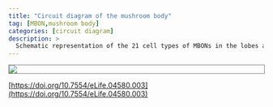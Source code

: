 ```yaml
---
title: "Circuit diagram of the mushroom body"
tag: [MBON,mushroom body]
categories: [circuit diagram]
description: >
  Schematic representation of the 21 cell types of MBONs in the lobes and one cell type of MBON in the calyx based on the data presented in the accompanying manuscript (Aso et al., 2014): circles, cell bodies; semicircles, dendrites; arrowheads, axon terminals; color-coding is by neurotransmitter as in panel (A) Three MBON cell-types (GABAergic MBON-γ1pedc>α/β, glutamatergic MBON-γ4>γ1γ2 and MBON-β1>α; marked as 11, 5 and 6 respectively) send axons into the MB lobes. Axons of MBON-γ4>γ1γ2 project from γ4 to γ1 and γ2, and thus have the potential to affect activity of MBON-γ1pedc>α/β. From γ1, the axon of MBON-γ1pedc>α/β projects to compartments in the α/β lobes including β1, where dendrites of MBON-β1>α arborize. Axons of both MBON-γ1pedc>α/β and MBON-β1>α project to the compartments in the α lobe. Therefore activity of MBONs in the α lobe can be regulated by these layered inter-compartmental connections. These three types of MBONs (11, 5 and 6) do not project back to their own dendrites. Therefore, the organization of the MBONs can be viewed as forming a multilayered feed-forward network (Aso et al., 2014). MBONs project to a small number of brain areas: the crepine (CRE; a region surrounding the horizontal/medial lobes), the superior medial protocerebrum (SMP), superior intermediate protocerebrum (SIP) and superior lateral protocerebrum (SLP) and the lateral horn (LH). The size of the arrowhead reflects the relative number of termini in each area. The MBONs are numbered and listed in Table 1. See the accompanying manuscript (Aso et al., 2014) and Table 1 for details.
---
```


<div style="border:1px solid grey;width:100%;height:fit-content;overflow:auto">
<img src="https://www.virtualflybrain.org/images/Aso_Figure_1b.jpeg" min-width="2300" min-height="2019" usemap="#Aso_Figure_1b" border="0">
<map name="Aso_Figure_1b">
    <area shape="poly" coords="669,893,1537,891,1536,783,1545,780,1526,746,1506,783,1515,784,1514,873,1338,873,1338,784,1349,782,1328,747,1310,781,1322,784,1320,869,1193,872,1194,786,1207,785,1183,747,1166,785,1174,786,1174,872,716,872,714,389,813,391,815,396,853,382,816,361,816,370,716,368,714,193,813,193,814,201,855,186,814,166,817,173,693,175,696,870,669,872,669,892" target="_blank" href="https://v2.virtualflybrain.org/org.geppetto.frontend/geppetto?i=VFB_00101567&id=FBbt_00100246" title="MBON-γ1pedc>α/β">
    <area shape="poly" coords="2255,1277,2256,119,917,122,919,102,708,102,725,136,2243,133,2247,1284,2257,1278" target="_blank" href="https://v2.virtualflybrain.org/org.geppetto.frontend/geppetto?i=VFB_00101567&id=FBbt_00100238" title="MBON-α3">
    <area shape="poly" coords="2189,1276,2191,170,968,173,974,153,926,153,939,182,2179,183,2181,1276,2189,1276" target="_blank" href="https://v2.virtualflybrain.org/org.geppetto.frontend/geppetto?i=VFB_00101567&id=FBbt_00110102" title="MBON-αʹ3m">
    <area shape="poly" coords="2126,1276,2125,218,1034,218,1041,199,955,198,980,233,2116,232,2118,1277,2129,1276" target="_blank" href="https://v2.virtualflybrain.org/org.geppetto.frontend/geppetto?i=VFB_00101567&id=FBbt_00110102" title="MBON-αʹ3ap">
    <area shape="poly" coords="2061,1277,2061,289,757,290,761,269,747,268,745,250,763,233,761,220,716,220,715,231,731,251,733,270,720,269,720,282,737,300,2050,300,2053,1276,2062,1276" target="_blank" href="https://v2.virtualflybrain.org/org.geppetto.frontend/geppetto?i=VFB_00101567&id=FBbt_00111011" title="MBON-α2p3p">
    <area shape="poly" coords="1997,1276,1995,337,910,338,911,319,867,320,874,341,841,338,843,321,758,322,773,350,1985,350,1988,1274,1999,1276" target="_blank" href="https://v2.virtualflybrain.org/org.geppetto.frontend/geppetto?i=VFB_00101567&id=FBbt_00110101" title="MBON-α2sc">
    <area shape="poly" coords="1933,1276,1932,387,1004,390,1006,370,922,370,937,400,1920,400,1921,1273,1933,1277" target="_blank" href="https://v2.virtualflybrain.org/org.geppetto.frontend/geppetto?i=VFB_00101567&id=FBbt_00100239" title="MBON-αʹ2">
    <area shape="poly" coords="1867,1265,1866,1243,1867,523,1004,522,1008,498,924,501,936,535,1857,536,1857,1275,1868,1273" target="_blank" href="https://v2.virtualflybrain.org/org.geppetto.frontend/geppetto?i=VFB_00101567&id=FBbt_00111010" title="MBON-αʹ1">
    <area shape="poly" coords="1792,1282,1801,576,1004,577,1009,559,918,562,931,590,1788,590,1802,1278" target="_blank" href="https://v2.virtualflybrain.org/org.geppetto.frontend/geppetto?i=VFB_00101567&id=FBbt_00111009" title="MBON-γ2αʹ1">
    <area shape="poly" coords="1735,1275,1740,1228,1734,1009,1699,993,1701,1208,1724,1194,1723,1276,1736,1274" target="_blank" href="https://v2.virtualflybrain.org/org.geppetto.frontend/geppetto?i=VFB_00101567&id=FBbt_00100234" title="MBON-γ5βʹ2a">
    <area shape="poly" coords="1673,1277,1672,639,1639,620,1642,863,1662,853,1663,1006,1640,995,1641,1048,1663,1037,1664,1278,1674,1279" target="_blank" href="https://v2.virtualflybrain.org/org.geppetto.frontend/geppetto?i=VFB_00101567&id=FBbt_00111012" title="MBON-β2βʹ2a">
    <area shape="poly" coords="1608,1278,1609,1275,1606,912,1570,891,1571,995,1598,983,1596,1276,1608,1276" target="_blank" href="https://v2.virtualflybrain.org/org.geppetto.frontend/geppetto?i=VFB_00101567&id=FBbt_00100232" title="MBON-βʹ2mp">
    <area shape="poly" coords="1543,1279,1543,918,1510,896,1513,997,1536,988,1533,1278,1543,1280" target="_blank" href="https://v2.virtualflybrain.org/org.geppetto.frontend/geppetto?i=VFB_00101567&id=FBbt_00111014" title="MBON-βʹ2mp_bilateral">
    <area shape="poly" coords="1478,1283,1478,1283,1476,1269,1524,1266,1523,1065,1491,1047,1495,1207,1513,1205,1514,1261,1478,1250,1477,1063,1442,1047,1444,1210,1467,1203,1467,1282,1478,1282" target="_blank" href="https://v2.virtualflybrain.org/org.geppetto.frontend/geppetto?i=VFB_00101567&id=FBbt_00111046" title="MBON-γ4γ5">
    <area shape="poly" coords="1414,1276,1414,610,926,611,925,203,830,206,829,196,797,212,830,233,833,222,907,224,906,397,831,398,831,389,796,408,833,429,833,419,908,417,907,629,1178,631,1178,694,1163,696,1184,733,1207,698,1195,696,1196,635,1380,633,1378,861,1403,851,1405,1276,1416,1277" target="_blank" href="https://v2.virtualflybrain.org/org.geppetto.frontend/geppetto?i=VFB_00101567&id=FBbt_00100242" title="MBON-β1>α">
    <area shape="poly" coords="1348,1278,1345,1027,741,1032,743,1135,733,1134,751,1166,768,1137,759,1136,762,1049,1312,1047,1312,1209,1340,1199,1338,1278,1347,1279" target="_blank" href="https://v2.virtualflybrain.org/org.geppetto.frontend/geppetto?i=VFB_00101567&id=FBbt_00111004" title="MBON-γ4>γ1γ2">
    <area shape="poly" coords="1283,1282,1283,1264,1281,646,1249,630,1250,868,1271,861,1274,1284,1285,1282" target="_blank" href="https://v2.virtualflybrain.org/org.geppetto.frontend/geppetto?i=VFB_00101567&id=FBbt_00111005" title="MBON-α1">
    <area shape="poly" coords="1216,1273,1215,1058,1183,1041,1185,1203,1204,1193,1206,1274,1218,1275" target="_blank" href="https://v2.virtualflybrain.org/org.geppetto.frontend/geppetto?i=VFB_00101567&id=FBbt_00111006" title="MBON-γ3">
    <area shape="poly" coords="1153,1280,1151,915,1121,897,1121,947,1143,940,1140,984,1118,973,1120,1020,1144,1011,1143,1060,1119,1054,1122,1209,1143,1201,1142,1281,1152,1280" target="_blank" href="https://v2.virtualflybrain.org/org.geppetto.frontend/geppetto?i=VFB_00101567&id=FBbt_00111007" title="MBON-γ3βʹ1">
    <area shape="poly" coords="1090,1274,1090,1274,1087,910,1064,899,1065,934,1080,933,1080,979,1066,975,1067,1008,1079,1004,1078,1251,1001,1252,1002,1433,980,1426,982,1470,1004,1461,1002,1542,984,1536,982,1582,1015,1564,1014,1260,1079,1261,1081,1275,1090,1275,1090,1274" target="_blank" href="https://v2.virtualflybrain.org/org.geppetto.frontend/geppetto?i=VFB_00101567&id=FBbt_00111008" title="MBON-βʹ1">
    <area shape="rect" coords="1492,1046,1734,1197" target="_blank" href="https://v2.virtualflybrain.org/org.geppetto.frontend/geppetto?i=VFB_00101567&id=FBbt_00100277" title="mushroom body gamma lobe slice 5">
    <area shape="rect" coords="1077,1051,1254,1203" target="_blank" href="https://v2.virtualflybrain.org/org.geppetto.frontend/geppetto?i=VFB_00101567&id=FBbt_00100276" title="mushroom body gamma lobe slice 4">
    <area shape="rect" coords="1512,636,1745,843" target="_blank" href="https://v2.virtualflybrain.org/org.geppetto.frontend/geppetto?i=VFB_00101567&id=FBbt_00100281" title="mushroom body beta lobe slice 2">
    <area shape="rect" coords="1294,635,1447,841" target="_blank" href="https://v2.virtualflybrain.org/org.geppetto.frontend/geppetto?i=VFB_00101567&id=FBbt_00100280" title="mushroom body beta lobe slice 1">
    <area shape="rect" coords="1505,900,1737,1036" target="_blank" href="https://v2.virtualflybrain.org/org.geppetto.frontend/geppetto?i=VFB_00101567&id=FBbt_00100279" title="mushroom body beta' lobe slice 2">
    <area shape="rect" coords="1063,906,1232,1027" target="_blank" href="https://v2.virtualflybrain.org/org.geppetto.frontend/geppetto?i=VFB_00101567&id=FBbt_00100278" title="mushroom body beta' lobe slice 1">
    <area shape="rect" coords="722,76,901,242" target="_blank" href="https://v2.virtualflybrain.org/org.geppetto.frontend/geppetto?i=VFB_00101567&id=FBbt_00100287" title="mushroom body alpha lobe slice 3">
    <area shape="rect" coords="719,264,900,482" target="_blank" href="https://v2.virtualflybrain.org/org.geppetto.frontend/geppetto?i=VFB_00101567&id=FBbt_00100286" title="mushroom body alpha lobe slice 2">
    <area shape="rect" coords="932,494,1005,605" target="_blank" href="https://v2.virtualflybrain.org/org.geppetto.frontend/geppetto?i=VFB_00101567&id=FBbt_00100282" title="mushroom body alpha' lobe slice 1">
    <area shape="rect" coords="929,264,1001,482" target="_blank" href="https://v2.virtualflybrain.org/org.geppetto.frontend/geppetto?i=VFB_00101567&id=FBbt_00100283" title="mushroom body alpha' lobe slice 2">
    <area shape="rect" coords="932,80,1031,247" target="_blank" href="https://v2.virtualflybrain.org/org.geppetto.frontend/geppetto?i=VFB_00101567&id=FBbt_00100284" title="mushroom body alpha' lobe slice 3">
    <area shape="rect" coords="1155,637,1271,841" target="_blank" href="https://v2.virtualflybrain.org/org.geppetto.frontend/geppetto?i=VFB_00101567&id=FBbt_00100285" title="mushroom body alpha lobe slice 1">
    <area shape="poly" coords="671,1278,671,635,637,622,641,639,659,649,639,660,641,860,661,856,659,1052,634,1044,637,1201,659,1195,660,1274,672,1276" target="_blank" href="https://v2.virtualflybrain.org/org.geppetto.frontend/geppetto?i=VFB_00101567&id=FBbt_00100246" title="MBON-γ1pedc>α/β">
    <area shape="rect" coords="597,635,689,849" target="_blank" href="https://v2.virtualflybrain.org/org.geppetto.frontend/geppetto?i=VFB_00101567&id=FBbt_00007453" title="pedunculus of adult mushroom ">
    <area shape="poly" coords="573,1276,575,1164,497,1129,499,1146,562,1176,562,1276,571,1276" target="_blank" href="https://v2.virtualflybrain.org/org.geppetto.frontend/geppetto?i=VFB_00101567&id=FBbt_00100240" title="MBON-calyx">
    <area shape="poly" coords="573,1346,573,1425,592,1426,566,1479,543,1424,560,1423,561,1343,575,1347" target="_blank" href="https://v2.virtualflybrain.org/org.geppetto.frontend/geppetto?i=VFB_00101567&id=FBbt_00100240" title="MBON-calyx">
    <area shape="poly" coords="670,1341,669,1437,682,1437,665,1473,646,1437,660,1435,663,1339,671,1342,672,1342" target="_blank" href="https://v2.virtualflybrain.org/org.geppetto.frontend/geppetto?i=VFB_00101567&id=FBbt_00100246" title="MBON-γ1pedc>α/β">
    <area shape="poly" coords="804,1275,805,1258,874,1258,871,1436,853,1429,853,1440,869,1452,853,1465,855,1478,875,1473,873,1543,851,1536,851,1551,872,1560,851,1575,850,1584,877,1583,886,1568,885,1057,859,1046,859,1056,872,1064,855,1078,855,1082,873,1074,873,1107,857,1105,857,1111,870,1117,858,1127,857,1135,872,1130,871,1163,859,1160,858,1168,870,1175,860,1187,860,1194,873,1188,873,1245,803,1247,805,1059,783,1047,781,1058,795,1066,782,1073,781,1082,795,1079,794,1108,780,1104,782,1115,793,1120,793,1122,780,1131,779,1137,793,1132,793,1164,782,1160,780,1166,794,1176,780,1186,780,1197,795,1191,794,1274,802,1274" target="_blank" href="https://v2.virtualflybrain.org/org.geppetto.frontend/geppetto?i=VFB_00101567&id=FBbt_00111013" title="MBON-γ1γ2">
    <area shape="poly" coords="803,1343,801,1667,823,1668,802,1709,803,1787,826,1789,798,1841,771,1789,795,1786,793,1710,773,1669,792,1668,794,1339,806,1345" target="_blank" href="https://v2.virtualflybrain.org/org.geppetto.frontend/geppetto?i=VFB_00101567&id=FBbt_00111013" title="MBON-γ1γ2">
    <area shape="poly" coords="1088,1342,1086,1416,1109,1416,1087,1460,1088,1540,1103,1542,1088,1570,1088,1689,1102,1691,1082,1727,1066,1691,1079,1689,1080,1565,1067,1542,1081,1541,1079,1459,1056,1413,1079,1414,1081,1339,1090,1342" target="_blank" href="https://v2.virtualflybrain.org/org.geppetto.frontend/geppetto?i=VFB_00101567&id=FBbt_00111008" title="MBON-βʹ1">
    <area shape="poly" coords="1151,1346,1150,1419,1170,1419,1146,1468,1122,1419,1142,1419,1142,1343,1153,1346" target="_blank" href="https://v2.virtualflybrain.org/org.geppetto.frontend/geppetto?i=VFB_00101567&id=FBbt_00111007" title="MBON-γ3βʹ1">
    <area shape="poly" coords="1218,1343,1218,1415,1238,1415,1212,1465,1186,1414,1207,1413,1209,1341,1218,1343" target="_blank" href="https://v2.virtualflybrain.org/org.geppetto.frontend/geppetto?i=VFB_00101567&id=FBbt_00111006" title="MBON-γ3">
    <area shape="poly" coords="1284,1345,1283,1703,1305,1703,1280,1747,1281,1792,1303,1792,1277,1843,1252,1794,1273,1793,1274,1746,1251,1699,1273,1700,1273,1339,1285,1345" target="_blank" href="https://v2.virtualflybrain.org/org.geppetto.frontend/geppetto?i=VFB_00101567&id=FBbt_00111005" title="MBON-α1">
    <area shape="poly" coords="1347,1347,1345,1435,1360,1435,1347,1459,1346,1553,1359,1554,1342,1589,1321,1553,1337,1554,1338,1461,1325,1434,1337,1434,1338,1342,1349,1348" target="_blank" href="https://v2.virtualflybrain.org/org.geppetto.frontend/geppetto?i=VFB_00101567&id=FBbt_00111004" title="MBON-γ4>γ1γ2">
    <area shape="poly" coords="1413,1348,1412,1690,1427,1690,1413,1716,1413,1808,1426,1808,1408,1844,1392,1808,1404,1807,1404,1716,1392,1688,1404,1688,1404,1346,1416,1346" target="_blank" href="https://v2.virtualflybrain.org/org.geppetto.frontend/geppetto?i=VFB_00101567&id=FBbt_00100242" title="MBON-β1>α">
    <area shape="poly" coords="1474,1345,1474,1419,1494,1418,1470,1470,1446,1419,1466,1419,1467,1343,1473,1345,1475,1347" target="_blank" href="https://v2.virtualflybrain.org/org.geppetto.frontend/geppetto?i=VFB_00101567&id=FBbt_00111046" title="MBON-γ4γ5">
    <area shape="poly" coords="1540,1336,1539,1425,1557,1425,1541,1454,1541,1546,1555,1545,1537,1577,1522,1549,1531,1548,1531,1453,1520,1426,1532,1426,1531,1337,1542,1337" target="_blank" href="https://v2.virtualflybrain.org/org.geppetto.frontend/geppetto?i=VFB_00101567&id=FBbt_00111014" title="MBON-βʹ2mp_bilateral">
    <area shape="poly" coords="1607,1347,1607,1417,1629,1417,1605,1462,1606,1554,1619,1555,1601,1592,1584,1558,1598,1556,1598,1461,1577,1417,1595,1416,1596,1342,1608,1348" target="_blank" href="https://v2.virtualflybrain.org/org.geppetto.frontend/geppetto?i=VFB_00101567&id=FBbt_00100232" title="MBON-βʹ2mp">
    <area shape="poly" coords="1669,1346,1670,1686,1683,1686,1668,1715,1668,1793,1690,1793,1664,1841,1641,1794,1661,1794,1661,1713,1648,1688,1662,1688,1662,1342,1670,1347" target="_blank" href="https://v2.virtualflybrain.org/org.geppetto.frontend/geppetto?i=VFB_00101567&id=FBbt_00111012" title="MBON-β2βʹ2a">
    <area shape="poly" coords="1737,1349,1738,1547,1759,1549,1733,1600,1709,1549,1729,1548,1728,1342,1738,1348" target="_blank" href="https://v2.virtualflybrain.org/org.geppetto.frontend/geppetto?i=VFB_00101567&id=FBbt_00100234" title="MBON-γ5βʹ2a">
    <area shape="poly" coords="1801,1345,1801,1417,1824,1417,1801,1460,1802,1538,1824,1540,1796,1590,1773,1540,1795,1540,1792,1459,1774,1417,1794,1418,1794,1343,1804,1347" target="_blank" href="https://v2.virtualflybrain.org/org.geppetto.frontend/geppetto?i=VFB_00101567&id=FBbt_00111009" title="MBON-γ2αʹ1">
    <area shape="poly" coords="1868,1346,1868,1673,1888,1673,1867,1715,1868,1805,1882,1805,1867,1832,1868,1925,1888,1926,1864,1978,1839,1927,1859,1926,1859,1830,1847,1805,1860,1805,1859,1714,1836,1672,1860,1672,1862,1345,1870,1345" target="_blank" href="https://v2.virtualflybrain.org/org.geppetto.frontend/geppetto?i=VFB_00101567&id=FBbt_00111010" title="MBON-αʹ1">
    <area shape="poly" coords="1929,1346,1930,1417,1950,1418,1930,1462,1931,1539,1952,1539,1930,1580,1929,1688,1943,1688,1926,1718,1910,1688,1922,1687,1922,1582,1900,1538,1923,1540,1922,1460,1901,1416,1922,1416,1923,1343,1931,1345" target="_blank" href="https://v2.virtualflybrain.org/org.geppetto.frontend/geppetto?i=VFB_00101567&id=FBbt_00100239" title="MBON-αʹ2">
    <area shape="poly" coords="1994,1346,1994,1689,2007,1689,1993,1715,1995,1789,2017,1790,1993,1835,1994,1925,2017,1924,1989,1975,1965,1926,1987,1925,1986,1833,1964,1789,1986,1789,1988,1713,1973,1689,1987,1689,1984,1342,1993,1346" target="_blank" href="https://v2.virtualflybrain.org/org.geppetto.frontend/geppetto?i=VFB_00101567&id=FBbt_00110101" title="MBON-α2sc">
    <area shape="poly" coords="2061,1345,2061,1350,2061,1506,2081,1506,2060,1549,2062,1686,2073,1687,2056,1720,2038,1687,2052,1684,2050,1547,2030,1502,2054,1504,2052,1343,2062,1343" target="_blank" href="https://v2.virtualflybrain.org/org.geppetto.frontend/geppetto?i=VFB_00101567&id=FBbt_00111011" title="MBON-α2p3p">
    <area shape="poly" coords="2125,1340,2125,1672,2146,1672,2125,1714,2125,1810,2139,1809,2124,1838,2124,1930,2145,1930,2122,1981,2095,1929,2115,1929,2115,1835,2101,1809,2115,1809,2115,1711,2094,1671,2117,1669,2116,1340,2124,1342" target="_blank" href="https://v2.virtualflybrain.org/org.geppetto.frontend/geppetto?i=VFB_00101567&id=FBbt_00110102" title="MBON-αʹ3ap">
    <area shape="poly" coords="2190,1345,2189,1673,2210,1673,2190,1715,2190,1811,2202,1811,2191,1837,2189,1933,2210,1933,2185,1982,2157,1931,2181,1928,2181,1833,2167,1811,2182,1809,2182,1712,2159,1671,2182,1672,2180,1342,2187,1343" target="_blank" href="https://v2.virtualflybrain.org/org.geppetto.frontend/geppetto?i=VFB_00101567&id=FBbt_00110102" title="MBON-αʹ3m">
    <area shape="poly" coords="2256,1346,2255,1575,2274,1575,2255,1616,2255,1705,2277,1705,2248,1756,2224,1706,2245,1705,2246,1611,2225,1573,2246,1574,2247,1343,2256,1344,2256,1348" target="_blank" href="https://v2.virtualflybrain.org/org.geppetto.frontend/geppetto?i=VFB_00101567&id=FBbt_00100238" title="MBON-α3">
    <area shape="rect" coords="343,1885,2279,1995" target="_blank" href="https://v2.virtualflybrain.org/org.geppetto.frontend/geppetto?i=VFB_00101567&id=FBbt_00007053" title="lateral horn">
    <area shape="rect" coords="344,1761,2283,1867" target="_blank" href="https://v2.virtualflybrain.org/org.geppetto.frontend/geppetto?i=VFB_00101567&id=FBbt_00007054" title="superior lateral protocerebrum">
    <area shape="rect" coords="344,1641,2281,1746" target="_blank" href="https://v2.virtualflybrain.org/org.geppetto.frontend/geppetto?i=VFB_00101567&id=FBbt_00045032" title="superior intermediate protocerebrum">
    <area shape="rect" coords="344,1518,2284,1620" target="_blank" href="https://v2.virtualflybrain.org/org.geppetto.frontend/geppetto?i=VFB_00101567&id=FBbt_00007055" title="superior medial protocerebrum">
    <area shape="rect" coords="344,1390,2291,1498" target="_blank" href="https://v2.virtualflybrain.org/org.geppetto.frontend/geppetto?i=VFB_00101567&id=FBbt_00045037" title="crepine">
    <area shape="rect" coords="433,637,501,1195" target="_blank" href="https://v2.virtualflybrain.org/org.geppetto.frontend/geppetto?i=VFB_00101567&id=FBbt_00007385">
    <area shape="circle" coords="2249,1311,29" target="_blank" href="https://v2.virtualflybrain.org/org.geppetto.frontend/geppetto?i=VFB_00101567&id=FBbt_00100238" title="MBON-α3">
    <area shape="circle" coords="2185,1310,28" target="_blank" href="https://v2.virtualflybrain.org/org.geppetto.frontend/geppetto?i=VFB_00101567&id=FBbt_00110102" title="MBON-αʹ3m">
    <area shape="circle" coords="2122,1311,26" target="_blank" href="https://v2.virtualflybrain.org/org.geppetto.frontend/geppetto?i=VFB_00101567&id=FBbt_00110102" title="MBON-αʹ3ap">
    <area shape="circle" coords="2056,1310,26" target="_blank" href="https://v2.virtualflybrain.org/org.geppetto.frontend/geppetto?i=VFB_00101567&id=FBbt_00111011" title="MBON-α2p3p">
    <area shape="circle" coords="1990,1312,27" target="_blank" href="https://v2.virtualflybrain.org/org.geppetto.frontend/geppetto?i=VFB_00101567&id=FBbt_00110101" title="MBON-α2sc">
    <area shape="circle" coords="1928,1311,28" target="_blank" href="https://v2.virtualflybrain.org/org.geppetto.frontend/geppetto?i=VFB_00101567&id=FBbt_00100239" title="MBON-αʹ2">
    <area shape="circle" coords="1861,1310,26" target="_blank" href="https://v2.virtualflybrain.org/org.geppetto.frontend/geppetto?i=VFB_00101567&id=FBbt_00111010" title="MBON-αʹ1">
    <area shape="circle" coords="1798,1313,29" target="_blank" href="https://v2.virtualflybrain.org/org.geppetto.frontend/geppetto?i=VFB_00101567&id=FBbt_00111009" title="MBON-γ2αʹ1">
    <area shape="circle" coords="1731,1310,26" target="_blank" href="https://v2.virtualflybrain.org/org.geppetto.frontend/geppetto?i=VFB_00101567&id=FBbt_00100234" title="MBON-γ5βʹ2a">
    <area shape="circle" coords="1602,1310,27" target="_blank" href="https://v2.virtualflybrain.org/org.geppetto.frontend/geppetto?i=VFB_00101567&id=FBbt_00100232" title="MBON-βʹ2mp">
    <area shape="circle" coords="1472,1311,26" target="_blank" href="https://v2.virtualflybrain.org/org.geppetto.frontend/geppetto?i=VFB_00101567&id=FBbt_00111046" title="MBON-γ4γ5">
    <area shape="circle" coords="1409,1311,28" target="_blank" href="https://v2.virtualflybrain.org/org.geppetto.frontend/geppetto?i=VFB_00101567&id=FBbt_00100242" title="MBON-β1>α">
    <area shape="circle" coords="1668,1309,27" target="_blank" href="https://v2.virtualflybrain.org/org.geppetto.frontend/geppetto?i=VFB_00101567&id=FBbt_00111012" title="MBON-β2βʹ2a">
    <area shape="circle" coords="1207,1614,0" nohref="">
    <area shape="circle" coords="1537,1309,28" target="_blank" href="https://v2.virtualflybrain.org/org.geppetto.frontend/geppetto?i=VFB_00101567&id=FBbt_00111014" title="MBON-βʹ2mp_bilateral">
    <area shape="circle" coords="1344,1309,28" target="_blank" href="https://v2.virtualflybrain.org/org.geppetto.frontend/geppetto?i=VFB_00101567&id=FBbt_00111004" title="MBON-γ4>γ1γ2">
    <area shape="circle" coords="1279,1310,27" target="_blank" href="https://v2.virtualflybrain.org/org.geppetto.frontend/geppetto?i=VFB_00101567&id=FBbt_00111005" title="MBON-α1">
    <area shape="circle" coords="796,1310,27" target="_blank" href="https://v2.virtualflybrain.org/org.geppetto.frontend/geppetto?i=VFB_00101567&id=FBbt_00111013" title="MBON-γ1γ2">
    <area shape="circle" coords="667,1310,29" target="_blank" href="https://v2.virtualflybrain.org/org.geppetto.frontend/geppetto?i=VFB_00101567&id=FBbt_00100246" title="MBON-γ1pedc>α/β">
    <area shape="circle" coords="569,1309,27" target="_blank" href="https://v2.virtualflybrain.org/org.geppetto.frontend/geppetto?i=VFB_00101567&id=FBbt_00100240" title="MBON-calyx">
    <area shape="circle" coords="1212,1312,25" target="_blank" href="https://v2.virtualflybrain.org/org.geppetto.frontend/geppetto?i=VFB_00101567&id=FBbt_00111006" title="MBON-γ3">
    <area shape="circle" coords="1147,1311,24" target="_blank" href="https://v2.virtualflybrain.org/org.geppetto.frontend/geppetto?i=VFB_00101567&id=FBbt_00111007" title="MBON-γ3βʹ1">
    <area shape="circle" coords="1083,1310,24" target="_blank" href="https://v2.virtualflybrain.org/org.geppetto.frontend/geppetto?i=VFB_00101567&id=FBbt_00111008" title="MBON-βʹ1">
    <area shape="rect" coords="605,1048,830,1201" target="_blank" href="https://v2.virtualflybrain.org/org.geppetto.frontend/geppetto?i=VFB_00101567&id=FBbt_00100273" title="mushroom body gamma lobe slice 1">
    <area shape="rect" coords="1294,1046,1441,1197" target="_blank" href="https://v2.virtualflybrain.org/org.geppetto.frontend/geppetto?i=VFB_00101567&id=FBbt_00100275" title="mushroom body gamma lobe slice 3">
    <area shape="rect" coords="852,1051,1037,1203" target="_blank" href="https://v2.virtualflybrain.org/org.geppetto.frontend/geppetto?i=VFB_00101567&id=FBbt_00100274" title="mushroom body gamma lobe slice 2">
    <area shape="rect" coords="1051,599,1758,1240" target="_blank" href="https://v2.virtualflybrain.org/org.geppetto.frontend/geppetto?i=VFB_00101567&id=FBbt_00100214" title="dopaminergic PAM cluster">
    <area shape="rect" coords="525,67,1049,1235" target="_blank" href="https://v2.virtualflybrain.org/org.geppetto.frontend/geppetto?i=VFB_00101567&id=FBbt_00100219" title="dopaminergic PPL1 cluster">
</map>
</div>


[https://doi.org/10.7554/eLife.04580.003](https://doi.org/10.7554/eLife.04580.003)

